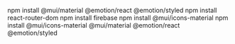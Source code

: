 npm install @mui/material @emotion/react @emotion/styled
npm install react-router-dom
 npm install firebase
 npm install @mui/icons-material
 npm install @mui/icons-material @mui/material @emotion/react @emotion/styled